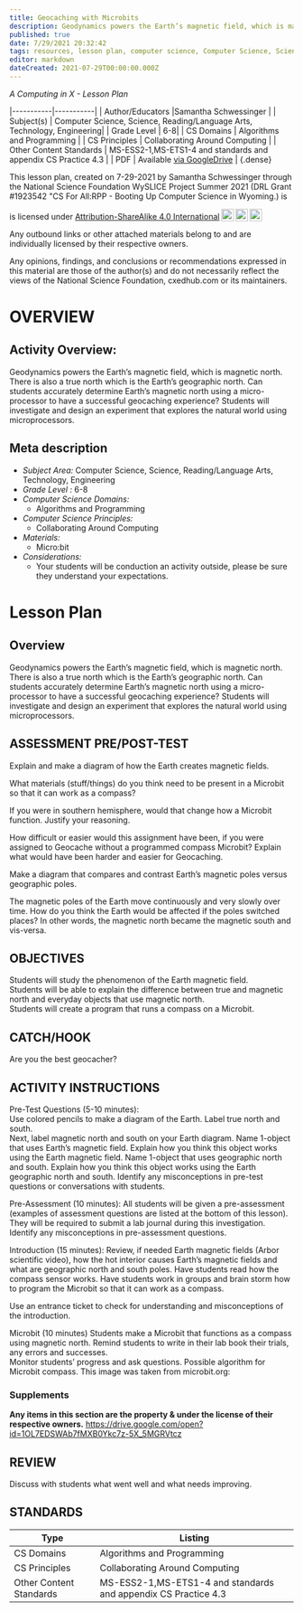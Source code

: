 ```yaml
---
title: Geocaching with Microbits
description: Geodynamics powers the Earth’s magnetic field, which is magnetic north. There is also a true north which is the Earth’s geographic north. Can students accurately determine Earth’s magnetic north using a micro-processor to have a successful geocaching experience? Students will investigate and design an experiment that explores the natural world using microprocessors.
published: true
date: 7/29/2021 20:32:42
tags: resources, lesson plan, computer science, Computer Science, Science, Reading/Language Arts, Technology, Engineering 
editor: markdown
dateCreated: 2021-07-29T00:00:00.000Z
---
```

*A Computing in X - Lesson Plan*

|-----------|-----------|
| Author/Educators |Samantha Schwessinger |
| Subject(s) | Computer Science, Science, Reading/Language Arts, Technology, Engineering|
| Grade Level | 6-8|
| CS Domains | Algorithms and Programming |
| CS Principles | Collaborating Around Computing |
| Other Content Standards | MS-ESS2-1,MS-ETS1-4 and standards and appendix CS Practice 4.3 | 
| PDF | Available [via GoogleDrive]() |
{.dense}






This lesson plan, created on 7-29-2021 by Samantha Schwessinger through the National Science Foundation WySLICE Project Summer 2021 (DRL Grant #1923542 "CS For All:RPP - Booting Up Computer Science in Wyoming.) is  <p xmlns:cc="http://creativecommons.org/ns#" >  is licensed under <a href="http://creativecommons.org/licenses/by-sa/4.0/?ref=chooser-v1" target="_blank" rel="license noopener noreferrer" style="display:inline-block;">Attribution-ShareAlike 4.0 International<img style="height:22px!important;margin-left:3px;vertical-align:text-bottom;" src="https://mirrors.creativecommons.org/presskit/icons/cc.svg?ref=chooser-v1"><img style="height:22px!important;margin-left:3px;vertical-align:text-bottom;" src="https://mirrors.creativecommons.org/presskit/icons/by.svg?ref=chooser-v1"><img style="height:22px!important;margin-left:3px;vertical-align:text-bottom;" src="https://mirrors.creativecommons.org/presskit/icons/sa.svg?ref=chooser-v1"></a></p>


Any outbound links or other attached materials belong to and are individually licensed by their respective owners. 


Any opinions, findings, and conclusions or recommendations expressed in this material are those of the author(s) and do not necessarily reflect the views of the National Science Foundation, cxedhub.com or its maintainers.


# OVERVIEW
## Activity Overview:  
Geodynamics powers the Earth’s magnetic field, which is magnetic north. There is also a true north which is the Earth’s geographic north. Can students accurately determine Earth’s magnetic north using a micro-processor to have a successful geocaching experience? Students will investigate and design an experiment that explores the natural world using microprocessors.
## Meta description
+ *Subject Area:* Computer Science, Science, Reading/Language Arts, Technology, Engineering 
+ *Grade Level :* 6-8 
+ *Computer Science Domains:*
   + Algorithms and Programming
+ *Computer Science Principles:*
   + Collaborating Around Computing
+ *Materials:* 
   + Micro:bit
+ *Considerations:*
   + Your students will be conduction an activity outside, please be sure they understand your expectations.


# Lesson Plan
## Overview
Geodynamics powers the Earth’s magnetic field, which is magnetic north. There is also a true north which is the Earth’s geographic north. Can students accurately determine Earth’s magnetic north using a micro-processor to have a successful geocaching experience? Students will investigate and design an experiment that explores the natural world using microprocessors.
## ASSESSMENT PRE/POST-TEST
Explain and make a diagram of how the Earth creates magnetic fields.


What materials (stuff/things) do you think need to be present in a Microbit so that it can work as a compass?


If you were in southern hemisphere, would that change how a Microbit function.  Justify your reasoning.  


How difficult or easier would this assignment have been, if you were assigned to Geocache without a programmed compass Microbit?  Explain what would have been harder and easier for Geocaching. 


Make a diagram that compares and contrast Earth’s magnetic poles versus geographic poles. 


The magnetic poles of the Earth move continuously and very slowly over time.   How do you think the Earth would be affected if the poles switched places?  In other words, the magnetic north became the magnetic south and vis-versa.
## OBJECTIVES
Students will study the phenomenon of the Earth magnetic field.  
Students will be able to explain the difference between true and magnetic north and everyday objects that use magnetic north.  
Students will create a program that runs a compass on a Microbit.


## CATCH/HOOK
Are you the best geocacher?


## ACTIVITY INSTRUCTIONS
Pre-Test Questions (5-10 minutes):  
Use colored pencils to make a diagram of the Earth.  Label true north and south.  
Next, label magnetic north and south on your Earth diagram. 
Name 1-object that uses Earth’s magnetic field.  Explain how you think this object works using the Earth magnetic field. 
Name 1-object that uses geographic north and south. Explain how you think this object works using the Earth geographic north and south. 
Identify any misconceptions in pre-test questions or conversations with students. 


Pre-Assessment (10 minutes):  All students will be given a pre-assessment (examples of assessment questions are listed at the bottom of this lesson).  They will be required to submit a lab journal during this investigation.  
Identify any misconceptions in pre-assessment questions.


Introduction (15 minutes):  Review, if needed Earth magnetic fields (Arbor scientific video), how the hot interior causes Earth’s magnetic fields and what are geographic north and south poles.  Have students read how the compass sensor works. Have students work in groups and brain storm how to program the Microbit so that it can work as a compass.  


Use an entrance ticket to check for understanding and misconceptions of the introduction. 


Microbit (10 minutes) Students make a Microbit that functions as a compass using magnetic north. Remind students to write in their lab book their trials, any errors and successes.     
Monitor students’ progress and ask questions.
Possible algorithm for Microbit compass.  This image was taken from microbit.org:


### Supplements
**Any items in this section are the property & under the license of their respective owners.**
https://drive.google.com/open?id=1OL7EDSWAb7fMXB0Ykc7z-5X_5MGRVtcz




## REVIEW
Discuss with students what went well and what needs improving.
## STANDARDS        
| Type | Listing | 
|-----------|-----------|
| CS Domains  | Algorithms and Programming|
| CS Principles   | Collaborating Around Computing|
| Other Content Standards | MS-ESS2-1,MS-ETS1-4 and standards and appendix CS Practice 4.3  |